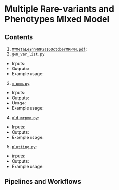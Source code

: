 # Multiple Rare-variants and Phenotypes Mixed Model

## Contents

1. [`MVMetaLearnMRP2016OctoberMRPMM.pdf`]():
2. [`gen_var_list.py`]():
- Inputs:
- Outputs:
- Example usage:
3. [`mrpmm.py`]():
- Inputs:
- Outputs:
- Usage: 
- Example usage:
4. [`old_mrpmm.py`]():
- Inputs:
- Outputs:
- Example usage:
5. [`plotting.py`]():
- Inputs:
- Outputs:
- Example usage:

## Pipelines and Workflows

